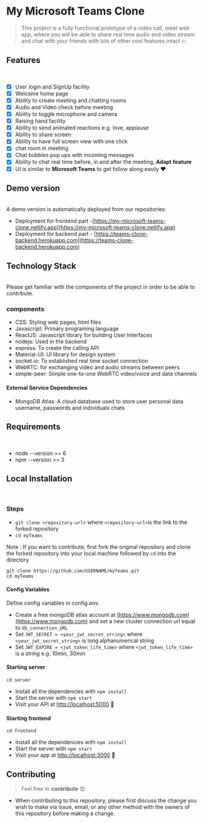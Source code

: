 # My Microsoft Teams Clone
> This project is a fully functional prototype of a video call, meet web app, where you will be able to share real time audio and video stream and chat with your friends with lots of other cool features intact :fire:.

## Features
</br>

- [x] User login and SignUp facility
- [x] Welcome home page
- [x] Ability to create meeting and chatting rooms
- [x] Audio and Video check before meeting
- [x] Ability to toggle microphone and camera
- [x] Raising hand facility
- [x] Ability to send animated reactions e.g. love, applause
- [x] Ability to share screen
- [x] Ability to have full screen view with one click
- [x] chat room in meeting
- [x] Chat bubbles pop ups with incoming messages
- [x] Ability to chat real time before, in and after the meeting, **Adapt feature**
- [x] UI is similar to **Microsoft Teams** to get follow along easily :heart:

## Demo version
</br>
A demo version is automatically deployed from our repositories:

- Deployment for frontend part -[https://my-microsoft-teams-clone.netlify.app](https://my-microsoft-teams-clone.netlify.app)
- Deployment for backend part - [https://teams-clone-backend.herokuapp.com](https://teams-clone-backend.herokuapp.com)

## Technology Stack 
</br>
Please get familiar with the components of the project in order to be able to contribute.

### components
- CSS: Styling web pages, html files
- Javascript: Primary programing language
- ReactJS: Javascript library for building User Interfaces
- nodejs: Used in the backend
- express: To create the calling API
- Material-UI: UI library for design system
- socket.io: To established real time socket connection
- WebRTC: for exchanging video and audio streams between peers
- simple-peer: Simple one-to-one WebRTC video/voice and data channels

#### External Service Dependencies
- MongoDB Atlas: A cloud database used to store user personal data username, passwords and individuals chats

## Requirements
</br>

- node --version >= 6
- npm --version >= 3


## Local Installation
</br>

### Steps
- `git clone <repository-url>` where `<repository-url>`is the link to the forked repository
- `cd myTeams`

Note : If you want to contribute, first fork the original repository and clone the forked repository into your local machine followed by `cd` into the directory

```
git clone https://github.com/USERNAME/myTeams.git
cd myTeams
```

#### Config Variables
Define config variables in config.env.

- Create a free mongoDB atlas account at [https://www.mongodb.com](https://www.mongodb.com) and set a new cluster connection url equal to `db_connection_URL`
- Set `JWT_SECRET = <your_jwt_secret_string>` where `<your_jwt_secret_string>` is long alphanumerical string 
- Set `JWT_EXPIRE = <jwt_token_life_time>` where `<jwt_token_life_time>` is a string e.g. 10min, 30min

#### Starting server

```
cd server
```
- Install all the dependencies with `npm install`
- Start the server with `npm start`
- Visit your API at [http://localhost:5000](http://localhost:5000.) :tada:

#### Starting frontend

```
cd frontend
```
- Install all the dependencies with `npm install`
- Start the server with `npm start`
- Visit your app at [http://localhost:3000](http://localhost:3000.) :tada:

## Contributing

> Feel free to **contribute** :heart_eyes:
- When contributing to this repository, please first discuss the change you wish to make via issue, email, or any other method with the owners of this repository before making a change.
